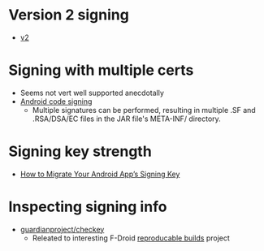 # Version 2 signing

- [v2](https://source.android.com/security/apksigning/v2.html)

# Signing with multiple certs

- Seems not vert well supported anecdotally
- [Android code signing](https://nelenkov.blogspot.co.uk/2013/04/android-code-signing.html)
  - Multiple signatures can be performed, resulting in multiple .SF and .RSA/DSA/EC files in the JAR file's META-INF/ directory.

# Signing key strength

- [How to Migrate Your Android App’s Signing Key](https://guardianproject.info/2015/12/29/how-to-migrate-your-android-apps-signing-key/)

# Inspecting signing info

- [guardianproject/checkey](https://github.com/guardianproject/checkey)
  - Releated to interesting F-Droid [reproducable builds](https://f-droid.org/wiki/page/Deterministic,_Reproducible_Builds) project
